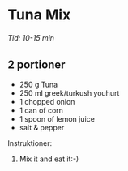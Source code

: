Tuna Mix
========

###### Tid: 10-15 min

2 portioner
-----------

- 250 g Tuna
- 250 ml greek/turkush youhurt
- 1 chopped onion
- 1 can of corn
- 1 spoon of lemon juice
- salt & pepper

Instruktioner:

1.	Mix it and eat it:-)
